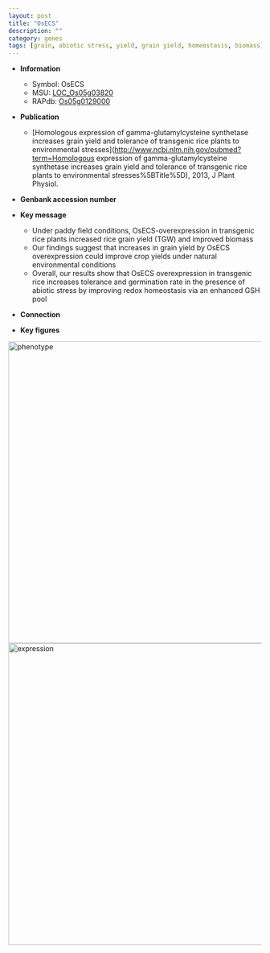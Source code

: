 ```yaml
---
layout: post
title: "OsECS"
description: ""
category: genes
tags: [grain, abiotic stress, yield, grain yield, homeostasis, biomass]
---
```


* **Information**  
    + Symbol: OsECS  
    + MSU: [LOC_Os05g03820](http://rice.plantbiology.msu.edu/cgi-bin/ORF_infopage.cgi?orf=LOC_Os05g03820)  
    + RAPdb: [Os05g0129000](http://rapdb.dna.affrc.go.jp/viewer/gbrowse_details/irgsp1?name=Os05g0129000)  

* **Publication**  
    + [Homologous expression of gamma-glutamylcysteine synthetase increases grain yield and tolerance of transgenic rice plants to environmental stresses](http://www.ncbi.nlm.nih.gov/pubmed?term=Homologous expression of gamma-glutamylcysteine synthetase increases grain yield and tolerance of transgenic rice plants to environmental stresses%5BTitle%5D), 2013, J Plant Physiol.

* **Genbank accession number**  

* **Key message**  
    + Under paddy field conditions, OsECS-overexpression in transgenic rice plants increased rice grain yield (TGW) and improved biomass
    + Our findings suggest that increases in grain yield by OsECS overexpression could improve crop yields under natural environmental conditions
    + Overall, our results show that OsECS overexpression in transgenic rice increases tolerance and germination rate in the presence of abiotic stress by improving redox homeostasis via an enhanced GSH pool

* **Connection**  

* **Key figures**  
<img src="http://funRiceGenes.github.io/images/OsECS.pheno.png" alt="phenotype"  style="width: 600px;"/>

<img src="http://funRiceGenes.github.io/images/OsECS.exp.png" alt="expression"  style="width: 600px;"/>


